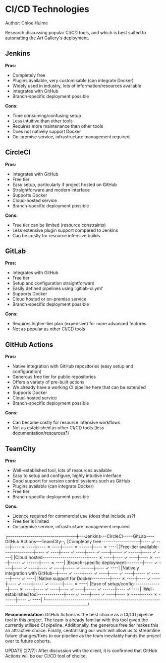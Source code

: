 # CI/CD Technologies

Author: Chloe Hulme

Research discussing popular CI/CD tools, and which is best suited to automating the Art Gallery's
deployment.

## Jenkins

**Pros:**

- Completely free
- Plugins available, very customisable (can integrate Docker)
- Widely used in industry, lots of information/resources available
- Integrates with GitHub
- Branch-specific deployment possible

**Cons:**

- Time consuming/confusing setup
- Less intuitive than other tools
- Requires more maintenance than other tools
- Does not natively support Docker
- On-premise service, infrastructure management required

## CircleCI

**Pros:**

- Integrates with GitHub
- Free tier
- Easy setup, particularly if project hosted on GitHub
- Straightforward and modern interface
- Supports Docker
- Cloud-hosted service
- Branch-specific deployment possible

**Cons:**

- Free tier can be limited (resource constraints)
- Less extensive plugin support compared to Jenkins
- Can be costly for resource intensive builds

## GitLab

**Pros:**

- Integrates with GitHub
- Free tier
- Setup and configuration straightforward
- Easily defined pipelines using ‘.gitlab-ci.yml’
- Supports Docker
- Cloud hosted or on-premise service
- Branch-specific deployment possible

**Cons:**

- Requires higher-tier plan (expensive) for more advanced features
- Not as popular as other CI/CD tools

## GitHub Actions

**Pros:**

- Native integration with GitHub repositories (easy setup and configuration)
- Generous free tier for public repositories
- Offers a variety of pre-built actions
- We already have a working CI pipeline here that can be extended
- Supports Docker
- Cloud-hosted service
- Branch-specific deployment possible

**Cons:**

- Can become costly for resource intensive workflows
- Not as established as other CI/CD tools (less documentation/resources?)

## TeamCity

**Pros:**

- Well-established tool, lots of resources available
- Easy to setup and configure, highly intuitive interface
- Good support for version control systems such as GitHub
- Plugins available (can integrate Docker)
- Free tier
- Branch-specific deployment possible

**Cons:**

- Licence required for commercial use (does that include us?)
- Free tier is limited
- On-premise service, infrastructure management required

┌----------------------------------┼---Jenkins---CircleCI-----GitLab----GitHub Actions---TeamCity-┐
|Completely free-------------------┼---- ✓ ----┼---- ✗ ----┼---- ✗ ----┼----- ✗ ------┼---- ✗ ----|
|Free-tier available---------------┼---- ✓ ----┼---- ✓ ----┼---- ✓ ----┼----- ✓ ------┼---- ✓ ----|
|Cloud hosted----------------------┼---- ✗ ----┼---- ✓ ----┼---- ✗ ----┼----- ✓ ------┼---- ✗ ----|
|Branch-specific deployment--------┼---- ✓ ----┼---- ✓ ----┼---- ✓ ----┼----- ✓ ------┼---- ✓ ----|
|Natively integration with GitHub--┼---- ✓ ----┼---- ✓ ----┼---- ✓ ----┼----- ✓ ------┼---- ✓ ----|
|Native support for Docker---------┼---- ✗ ----┼---- ✓ ----┼---- ✓ ----┼----- ✓ ------┼---- ✗ ----|
|Ease of setup/config--------------┼---- ✗ ----┼---- ✓ ----┼---- ✓ ----┼----- ✓ ------┼---- ✓ ----|
|Well-established tool-------------┼---- ✓ ----┼---- ✓ ----┼---- ✗ ----┼----- ✗ ------┼---- ✓ ----|
└──-----------------------------------------------------------------------------------------------┘

**Recommendation:** GitHub Actions is the best choice as a CI/CD pipeline tool in this project. The
team is already familiar with this tool given the currently utilised CI pipeline. Additionally, the
generous free tier makes this an attractive choice. Finally, centralising our work will allow us to
streamline future changes/fixes to our pipeline as the team inevitably hands the project over to
future cohorts.

UPDATE (27/7): After discussion with the client, it is confirmed that GitHub Actions will be our
CI/CD tool of choice.
